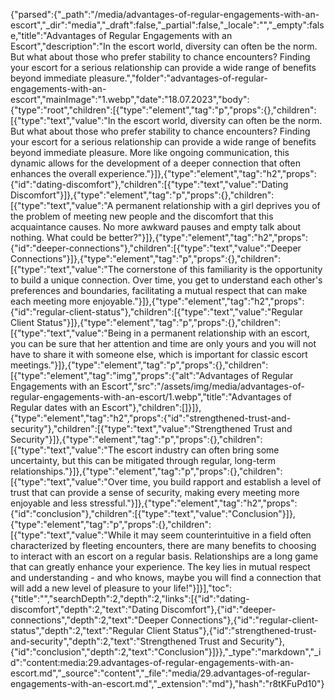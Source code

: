 {"parsed":{"_path":"/media/advantages-of-regular-engagements-with-an-escort","_dir":"media","_draft":false,"_partial":false,"_locale":"","_empty":false,"title":"Advantages of Regular Engagements with an Escort","description":"In the escort world, diversity can often be the norm. But what about those who prefer stability to chance encounters? Finding your escort for a serious relationship can provide a wide range of benefits beyond immediate pleasure.","folder":"advantages-of-regular-engagements-with-an-escort","mainImage":"1.webp","date":"18.07.2023","body":{"type":"root","children":[{"type":"element","tag":"p","props":{},"children":[{"type":"text","value":"In the escort world, diversity can often be the norm. But what about those who prefer stability to chance encounters? Finding your escort for a serious relationship can provide a wide range of benefits beyond immediate pleasure. More like ongoing communication, this dynamic allows for the development of a deeper connection that often enhances the overall experience."}]},{"type":"element","tag":"h2","props":{"id":"dating-discomfort"},"children":[{"type":"text","value":"Dating Discomfort"}]},{"type":"element","tag":"p","props":{},"children":[{"type":"text","value":"A permanent relationship with a girl deprives you of the problem of meeting new people and the discomfort that this acquaintance causes. No more awkward pauses and empty talk about nothing. What could be better?"}]},{"type":"element","tag":"h2","props":{"id":"deeper-connections"},"children":[{"type":"text","value":"Deeper Connections"}]},{"type":"element","tag":"p","props":{},"children":[{"type":"text","value":"The cornerstone of this familiarity is the opportunity to build a unique connection. Over time, you get to understand each other's preferences and boundaries, facilitating a mutual respect that can make each meeting more enjoyable."}]},{"type":"element","tag":"h2","props":{"id":"regular-client-status"},"children":[{"type":"text","value":"Regular Client Status"}]},{"type":"element","tag":"p","props":{},"children":[{"type":"text","value":"Being in a permanent relationship with an escort, you can be sure that her attention and time are only yours and you will not have to share it with someone else, which is important for classic escort meetings."}]},{"type":"element","tag":"p","props":{},"children":[{"type":"element","tag":"img","props":{"alt":"Advantages of Regular Engagements with an Escort","src":"/assets/img/media/advantages-of-regular-engagements-with-an-escort/1.webp","title":"Advantages of Regular dates with an Escort"},"children":[]}]},{"type":"element","tag":"h2","props":{"id":"strengthened-trust-and-security"},"children":[{"type":"text","value":"Strengthened Trust and Security"}]},{"type":"element","tag":"p","props":{},"children":[{"type":"text","value":"The escort industry can often bring some uncertainty, but this can be mitigated through regular, long-term relationships."}]},{"type":"element","tag":"p","props":{},"children":[{"type":"text","value":"Over time, you build rapport and establish a level of trust that can provide a sense of security, making every meeting more enjoyable and less stressful."}]},{"type":"element","tag":"h2","props":{"id":"conclusion"},"children":[{"type":"text","value":"Conclusion"}]},{"type":"element","tag":"p","props":{},"children":[{"type":"text","value":"While it may seem counterintuitive in a field often characterized by fleeting encounters, there are many benefits to choosing to interact with an escort on a regular basis. Relationships are a long game that can greatly enhance your experience. The key lies in mutual respect and understanding - and who knows, maybe you will find a connection that will add a new level of pleasure to your life!"}]}],"toc":{"title":"","searchDepth":2,"depth":2,"links":[{"id":"dating-discomfort","depth":2,"text":"Dating Discomfort"},{"id":"deeper-connections","depth":2,"text":"Deeper Connections"},{"id":"regular-client-status","depth":2,"text":"Regular Client Status"},{"id":"strengthened-trust-and-security","depth":2,"text":"Strengthened Trust and Security"},{"id":"conclusion","depth":2,"text":"Conclusion"}]}},"_type":"markdown","_id":"content:media:29.advantages-of-regular-engagements-with-an-escort.md","_source":"content","_file":"media/29.advantages-of-regular-engagements-with-an-escort.md","_extension":"md"},"hash":"r8tKFuPd10"}